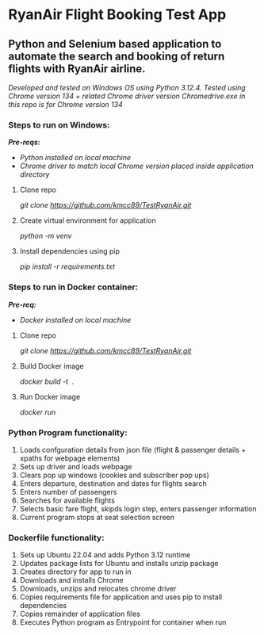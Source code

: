 # RyanAir Flight Booking Test App

## Python and Selenium based application to automate the search and booking of return flights with RyanAir airline.

_Developed and tested on Windows OS using Python 3.12.4. Tested using Chrome version 134 + related Chrome driver version_
_Chromedrive.exe in this repo is for Chrome version 134_

### Steps to run on Windows:
**_Pre-reqs_:** 
- _Python installed on local machine_
- _Chrome driver to match local Chrome version placed inside application directory_

1. Clone repo
   
   _git clone https://github.com/kmcc89/TestRyanAir.git_
  
3. Create virtual environment for application
   
   _python -m venv <virtual env name>_
   
5. Install dependencies using pip
   
   _pip install -r requirements.txt_

### Steps to run in Docker container:
**_Pre-req:_** 
- _Docker installed on local machine_
  
1. Clone repo
   
   _git clone https://github.com/kmcc89/TestRyanAir.git_
   
3. Build Docker image
   
   _docker build -t <image name> ._
   
5. Run Docker image
   
   _docker run <image name>_


### Python Program functionality:
1. Loads confguration details from json file (flight & passenger details + xpaths for webpage elements)
2. Sets up driver and loads webpage
3. Clears pop up windows (cookies and subscriber pop ups)
4. Enters departure, destination and dates for flights search
5. Enters number of passengers
6. Searches for available flights
7. Selects basic fare flight, skipds login step, enters passenger information
8. Current program stops at seat selection screen 

### Dockerfile functionality:
1. Sets up Ubuntu 22.04 and adds Python 3.12 runtime
2. Updates package lists for Ubuntu and installs unzip package
3. Creates directory for app to run in
4. Downloads and installs Chrome
5. Downloads, unzips and relocates chrome driver
6. Copies requirements file for application and uses pip to install dependencies
7. Copies remainder of application files
8. Executes Python program as Entrypoint for container when run 

